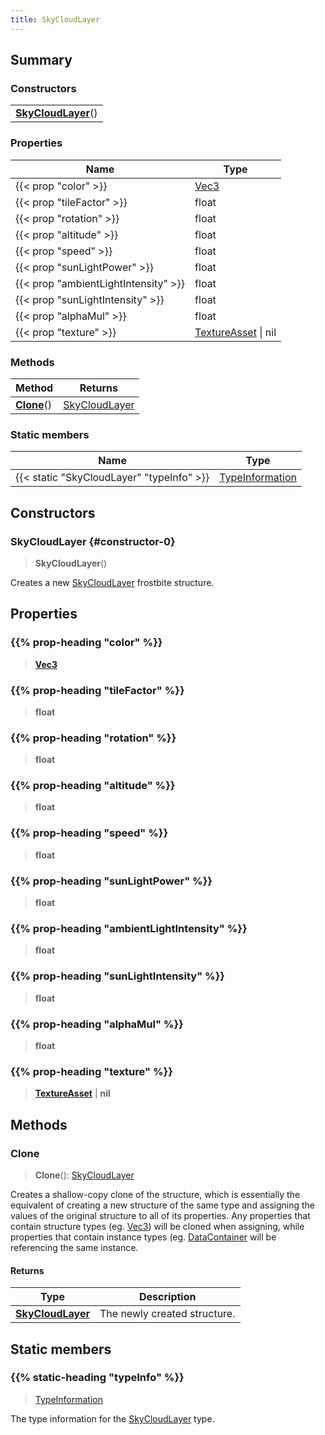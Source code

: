 ```yaml
---
title: SkyCloudLayer
---
```



## Summary
### Constructors
| |
| ----------- |
| **[SkyCloudLayer](#constructor-0)**() |

### Properties
| Name | Type |
| ---- | ---- |
| {{< prop "color" >}} | [Vec3](/vext/ref/shared/class/vec3) |
| {{< prop "tileFactor" >}} | float |
| {{< prop "rotation" >}} | float |
| {{< prop "altitude" >}} | float |
| {{< prop "speed" >}} | float |
| {{< prop "sunLightPower" >}} | float |
| {{< prop "ambientLightIntensity" >}} | float |
| {{< prop "sunLightIntensity" >}} | float |
| {{< prop "alphaMul" >}} | float |
| {{< prop "texture" >}} | [TextureAsset](/vext/ref/fb/textureasset) \| nil |

### Methods
| Method | Returns |
| ------ | ---- |
| **[Clone](#clone)**() | [SkyCloudLayer](/vext/ref/fb/skycloudlayer) |

### Static members
| Name | Type |
| ---- | ---- |
| {{< static "SkyCloudLayer" "typeInfo" >}} | [TypeInformation](/vext/ref/shared/class/typeinformation) |

## Constructors
### SkyCloudLayer {#constructor-0}
> **SkyCloudLayer**()

Creates a new [SkyCloudLayer](/vext/ref/fb/skycloudlayer) frostbite structure.

## Properties
### {{% prop-heading "color" %}}
> **[Vec3](/vext/ref/shared/class/vec3)**

### {{% prop-heading "tileFactor" %}}
> **float**

### {{% prop-heading "rotation" %}}
> **float**

### {{% prop-heading "altitude" %}}
> **float**

### {{% prop-heading "speed" %}}
> **float**

### {{% prop-heading "sunLightPower" %}}
> **float**

### {{% prop-heading "ambientLightIntensity" %}}
> **float**

### {{% prop-heading "sunLightIntensity" %}}
> **float**

### {{% prop-heading "alphaMul" %}}
> **float**

### {{% prop-heading "texture" %}}
> **[TextureAsset](/vext/ref/fb/textureasset)** | **nil**

## Methods
### Clone
> **Clone**(): [SkyCloudLayer](/vext/ref/fb/skycloudlayer)

Creates a shallow-copy clone of the structure, which is essentially the equivalent of creating a new structure of the same type and assigning the values of the original structure to all of its properties. Any properties that contain structure types (eg. [Vec3](/vext/ref/shared/class/vec3)) will be cloned when assigning, while properties that contain instance types (eg. [DataContainer](/vext/ref/shared/class/datacontainer) will be referencing the same instance.

#### Returns
| Type | Description |
| ---- | ----------- |
| **[SkyCloudLayer](/vext/ref/fb/skycloudlayer)** | The newly created structure. |

## Static members
### {{% static-heading "typeInfo" %}}
> [TypeInformation](/vext/ref/shared/class/typeinformation)

The type information for the [SkyCloudLayer](/vext/ref/fb/skycloudlayer) type.


